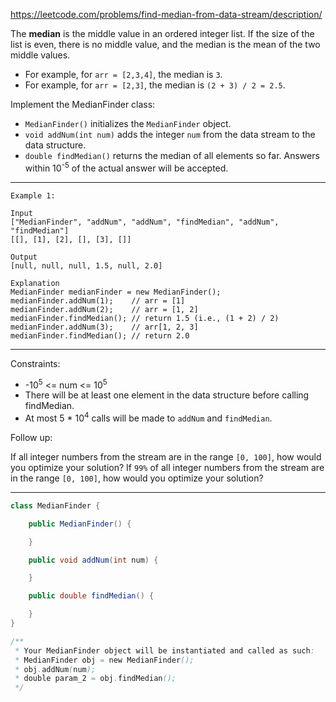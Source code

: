 https://leetcode.com/problems/find-median-from-data-stream/description/

The **median** is the middle value in an ordered integer list. If the size of the list is even, there is no middle value, and the median is the mean of the two middle values.

- For example, for `arr = [2,3,4]`, the median is `3`.
- For example, for `arr = [2,3]`, the median is `(2 + 3) / 2 = 2.5`.

Implement the MedianFinder class:

- `MedianFinder()` initializes the `MedianFinder` object.
- `void addNum(int num)` adds the integer `num` from the data stream to the data structure.
- `double findMedian()` returns the median of all elements so far. Answers within 10<sup>-5</sup> of the actual answer will be accepted.

---

```
Example 1:

Input
["MedianFinder", "addNum", "addNum", "findMedian", "addNum", "findMedian"]
[[], [1], [2], [], [3], []]

Output
[null, null, null, 1.5, null, 2.0]

Explanation
MedianFinder medianFinder = new MedianFinder();
medianFinder.addNum(1);    // arr = [1]
medianFinder.addNum(2);    // arr = [1, 2]
medianFinder.findMedian(); // return 1.5 (i.e., (1 + 2) / 2)
medianFinder.addNum(3);    // arr[1, 2, 3]
medianFinder.findMedian(); // return 2.0
```

---

Constraints:

- -10<sup>5</sup> <= num <= 10<sup>5</sup>
- There will be at least one element in the data structure before calling findMedian.
- At most 5 \* 10<sup>4</sup> calls will be made to `addNum` and `findMedian`.

Follow up:

If all integer numbers from the stream are in the range `[0, 100]`, how would you optimize your solution?
If `99%` of all integer numbers from the stream are in the range `[0, 100]`, how would you optimize your solution?

---

```java
class MedianFinder {

    public MedianFinder() {

    }

    public void addNum(int num) {

    }

    public double findMedian() {

    }
}

/**
 * Your MedianFinder object will be instantiated and called as such:
 * MedianFinder obj = new MedianFinder();
 * obj.addNum(num);
 * double param_2 = obj.findMedian();
 */
```
